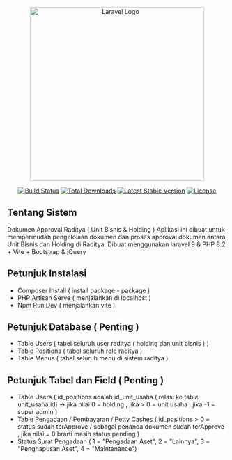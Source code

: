 <p align="center"><a href="https://laravel.com" target="_blank"><img src="https://raw.githubusercontent.com/laravel/art/master/logo-lockup/5%20SVG/2%20CMYK/1%20Full%20Color/laravel-logolockup-cmyk-red.svg" width="400" alt="Laravel Logo"></a></p>

<p align="center">
<a href="https://github.com/laravel/framework/actions"><img src="https://github.com/laravel/framework/workflows/tests/badge.svg" alt="Build Status"></a>
<a href="https://packagist.org/packages/laravel/framework"><img src="https://img.shields.io/packagist/dt/laravel/framework" alt="Total Downloads"></a>
<a href="https://packagist.org/packages/laravel/framework"><img src="https://img.shields.io/packagist/v/laravel/framework" alt="Latest Stable Version"></a>
<a href="https://packagist.org/packages/laravel/framework"><img src="https://img.shields.io/packagist/l/laravel/framework" alt="License"></a>
</p>

## Tentang Sistem

Dokumen Approval Raditya ( Unit Bisnis & Holding )
Aplikasi ini dibuat untuk mempermudah pengelolaan dokumen dan proses approval dokumen antara Unit Bisnis dan Holding di Raditya.
Dibuat menggunakan laravel 9 & PHP 8.2 + Vite + Bootstrap & jQuery

## Petunjuk Instalasi

-   Composer Install ( install package - package )
-   PHP Artisan Serve ( menjalankan di localhost )
-   Npm Run Dev ( menjalankan vite )

## Petunjuk Database ( Penting )

-   Table Users ( tabel seluruh user raditya ( holding dan unit bisnis ) )
-   Table Positions ( tabel seluruh role raditya )
-   Table Menus ( tabel seluruh menu di sistem raditya )

## Petunjuk Tabel dan Field ( Penting )

-   Table Users ( id_positions adalah id_unit_usaha ( relasi ke table unit_usaha.id) -> jika nilai 0 = holding , jika > 0 = unit usaha , jika -1 = super admin )
-   Table Pengadaan / Pembayaran / Petty Cashes ( id_positions > 0 = status sudah terApprove / sebagai penanda dokumen sudah terApprove , jika nilai = 0 brarti masih status pending )
-   Status Surat Pengadaan ( 1 = "Pengadaan Aset", 2 = "Lainnya", 3 = "Penghapusan Aset", 4 = "Maintenance")
